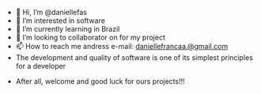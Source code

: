 - 👋 Hi, I’m @daniellefas
- 👀 I’m interested in software
- 🌱 I’m currently learning in Brazil
- 💞️ I’m looking to collaborator on for my project
- 📫 How to reach me andress e-mail: daniellefrancaa.@gmail.com
- The development and quality of software is one of its simplest principles for a developer
<!---
daniellefas/daniellefas is a ✨ special ✨ repository because its `README.md` (this file) appears on your GitHub profile.
You can click the Preview link to take a look at your changes.
---> 
- After all, welcome and good luck for ours projects!!!

